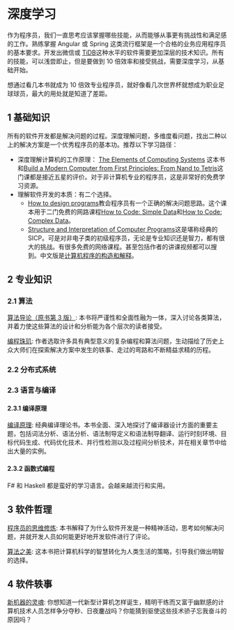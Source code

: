 # 深度学习

作为程序员，我们一直思考应该掌握哪些技能，从而能够从事更有挑战性和满足感的工作。熟练掌握 Angular 或 Spring 这类流行框架是一个合格的业务应用程序员的基本要求。开发出微信或 [TiDB](https://github.com/pingcap/tidb)这种水平的软件需要更加深层的技术知识。所有的技能，可以浅尝即止，但是要做到 10 倍效率和接受挑战，需要深度学习，从基础开始。

想通过看几本书就成为 10 倍效专业程序员，就好像看几次世界杯就想成为职业足球球员，最大的用处就是知道了差距。

## 1 基础知识

所有的软件开发都是解决问题的过程。深度理解问题，多维度看问题，找出二种以上的解决方案是一个优秀程序员的基本功。推荐以下学习路径：

- 深度理解计算机的工作原理： [The Elements of Computing Systems](https://mitpress.mit.edu/books/elements-computing-systems) 这本书和[Build a Modern Computer from First Principles: From Nand to Tetris](https://www.coursera.org/learn/build-a-computer?ranMID=40328&ranEAID=4246lDpjhco&ranSiteID=4246lDpjhco-Q_uFbGkTwov9STS4SfIsUg&siteID=4246lDpjhco-Q_uFbGkTwov9STS4SfIsUg&utm_content=10&utm_medium=partners&utm_source=linkshare&utm_campaign=4246lDpjhco)这门课都是接近五星的评价。对于非计算机专业的程序员，这是非常好的免费学习资源。
- 理解软件开发的本质：有二个选择。
  - [How to design programs](https://htdp.org/)教会程序员有一个正确的解决问题思路。这个课本用于二门免费的网路课程[How to Code: Simple Data](https://www.edx.org/course/how-code-simple-data-ubcx-htc1x)和[How to Code: Complex Data](https://www.edx.org/course/how-code-complex-data-ubcx-htc2x)。
  - [Structure and Interpretation of Computer Programs](https://mitpress.mit.edu/sites/default/files/sicp/index.html)这是堪称经典的 SICP。可是对非电子类的初级程序员，无论是专业知识还是智力，都有很大的挑战。有很多免费的网络课程。甚至包括作者的讲课视频都可以搜到。中文版是[计算机程序的构造和解释](https://book.douban.com/subject/1148282/)。

## 2 专业知识

### 2.1 算法

[算法导论（原书第 3 版）](https://book.douban.com/subject/20432061/): 本书将严谨性和全面性融为一体，深入讨论各类算法，并着力使这些算法的设计和分析能为各个层次的读者接受。

[编程珠玑](https://book.douban.com/subject/26302533/): 作者选取许多具有典型意义的复杂编程和算法问题，生动描绘了历史上众大师们在探索解决方案中发生的轶事、走过的弯路和不断精益求精的历程。

### 2.2 分布式系统

### 2.3 语言与编译

#### 2.3.1 编译原理

[编译原理](https://book.douban.com/subject/3296317/): 经典编译理论书。本书全面、深入地探讨了编译器设计方面的重要主题，包括词法分析、语法分析、语法制导定义和语法制导翻译、运行时刻环境、目标代码生成、代码优化技术、并行性检测以及过程间分析技术，并在相关章节中给出大量的实例。

#### 2.3.2 函数式编程

F# 和 Haskell 都是蛮好的学习语言。会越来越流行和实用。

## 3 软件哲理

[程序员的思维修炼](https://read.douban.com/ebook/1885884/?icn=profile-guess): 本书解释了为什么软件开发是一种精神活动，思考如何解决问题，并就开发人员如何能更好地开发软件进行了评论。

[算法之美](https://book.douban.com/subject/30155731/): 这本书把计算机科学的智慧转化为人类生活的策略，引导我们做出明智的选择。

## 4 软件轶事

[新机器的灵魂](https://book.douban.com/subject/6851207/): 你想知道一代新型计算机怎样诞生，精明干练而又富于幽默感的计算机技术人员怎样争分夺秒、日夜鏖战吗？你能猜到驱使这些技术骄子忘我奋斗的原因吗？
